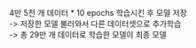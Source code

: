   
4만 5천 개 데이터 * 10 epochs 학습시킨 후 모델 저장  
-> 저장한 모델 불러와서 다른 데이터셋으로 추가학습  
-> 총 29만 개 데이터로 학습한 모델이 최종 모델  


